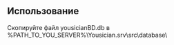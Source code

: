 ## Использование  
Скопируйте файл yousicianBD.db в %PATH_TO_YOU_SERVER%\Yousician.srv\src\database\
